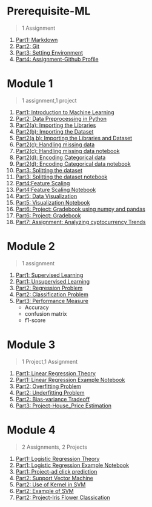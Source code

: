 # Prerequisite-ML

> 1 Assignment

1. [Part1: Markdown](Part1-markdown.md)
2. [Part2: Git](Part2-git.md)
3. [Part3: Setting Environment](Part3-env.md)
4. [Part4: Assignment-Github Profile](Part4-ass.md)

# Module 1

> 1 assignment,1 project 

1. [Part1: Introduction to Machine Learning ](Part1-ML.md)
2. [Part2: Data Preprocessing in Python](Part2-preprocess.md)
3. [Part2(a): Importing the Libraries](Part2(a)-imp_lib.md)
4. [Part2(b): Importing the Dataset](Part2(b)-imp_data.md)
5. [Part2(a,b): Importing the Libraries and Dataset](Part2(a,b)-imp_lib&data.md)
7. [Part2(c): Handling missing data](Part2(c)-Missing.md)
8. [Part2(c): Handling missing data notebook](Part2(c)-Missing.ipynb)
9. [Part2(d): Encoding Categorical data](Part2(d)-Encoding.md)
10. [Part2(d): Encoding Categorical data notebook](Part2(d)-Encoding.ipynb)
11. [Part3: Splitting the dataset](Part3-split.md)
12. [Part3: Splitting the dataset notebook](Part3-split.ipynb)
13. [Part4:Feature Scaling](part4-feature.md)
14. [Part4:Feature Scaling Notebook](part4-feature.ipynb)
15. [Part5: Data Visualization ](Part5-visualisation_theory.md)
16. [Part5: Visualization Notebook](Part5-visualization.ipynb)
17. [Part6: Project: Gradebook using numpy and pandas](Part6-gradebook.md)
18. [Part6: Project: Gradebook](Part6-gradebook.ipynb)
17. [Part7: Assignment: Analyzing cyptocurrency Trends](Part7-crpto.ipynb)

# Module 2

> 1 assignment

1. [Part1: Supervised Learning](Part1-supervised_learning.md)
2. [Part1: Unsupervised Learning](Part1-unsupervised_learning.md)
3. [Part2: Regression Problem](Part2-regression.md)
4. [Part2: Classification Problem](Part2-pclassification.md)
5. [Part3: Performance Measure](Part3-Performance_measure.md)
   * Accuracy
   * confusion matrix
   * f1-score
 
 # Module 3

> 1 Project,1 Assignment 

1. [Part1: Linear Regression Theory](Part1-LReg_theory.md)
2. [Part1: Linear Regression Example Notebook](Part1-LReg.ipynb)
3. [Part2: Overfitting Problem ](Part2-overfitting.md)
4. [Part2: Underfitting Problem](Part2-underfitting.md)
5. [Part2: Bias-variance Tradeoff](Part2-Tradeoff.md)
6. [Part3: Project-House_Price Estimation](Part3-HPE.ipynb)

# Module 4

> 2 Assignments, 2 Projects 

1. [Part1: Logistic Regression Theory](Part1-LR_theory.md)
2. [Part1: Logistic Regression Example Notebook](Part1-LR.ipynb)
3. [Part1: Project-ad click prediction](Part1-ACP.ipynb)
4. [Part2: Support Vector Machine](Part2-SVM.md)
5. [Part2: Use of Kernel in SVM](Part2-Kernel.md)
6. [Part2: Example of SVM](Part2-SVM.ipynb)
7. [Part2: Project-Iris Flower Classication](Part1-IFC.ipynb)

